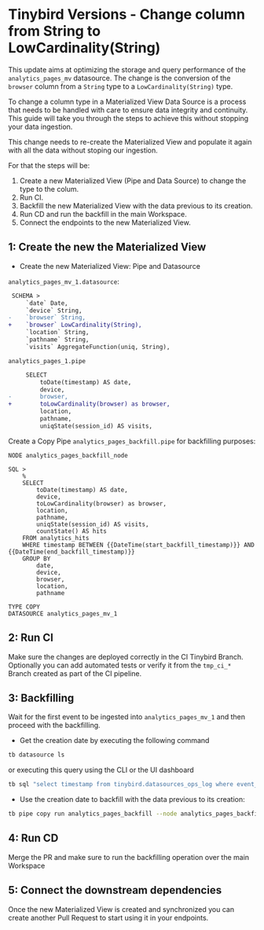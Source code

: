 # Tinybird Versions - Change column from String to LowCardinality(String)

This update aims at optimizing the storage and query performance of the `analytics_pages_mv` datasource. The change is the conversion of the `browser` column from a `String` type to a `LowCardinality(String)` type. 

To change a column type in a Materialized View Data Source is a process that needs to be handled with care to ensure data integrity and continuity. This guide will take you through the steps to achieve this without stopping your data ingestion.

This change needs to re-create the Materialized View and populate it again with all the data without stoping our ingestion.

For that the steps will be:

1. Create a new Materialized View (Pipe and Data Source) to change the type to the colum.
2. Run CI.
3. Backfill the new Materialized View with the data previous to its creation.
4. Run CD and run the backfill in the main Workspace.
5. Connect the endpoints to the new Materialized View.

## 1: Create the new the Materialized View

- Create the new Materialized View: Pipe and Datasource

`analytics_pages_mv_1.datasource`:
```diff
 SCHEMA >
     `date` Date,
     `device` String,
-    `browser` String,
+    `browser` LowCardinality(String),
     `location` String,
     `pathname` String,
     `visits` AggregateFunction(uniq, String),
```

`analytics_pages_1.pipe`
```diff
     SELECT
         toDate(timestamp) AS date,
         device,
-        browser,
+        toLowCardinality(browser) as browser,
         location,
         pathname,
         uniqState(session_id) AS visits,
```

Create a Copy Pipe `analytics_pages_backfill.pipe` for backfilling purposes:

```
NODE analytics_pages_backfill_node

SQL >
    %
    SELECT
        toDate(timestamp) AS date,
        device,
        toLowCardinality(browser) as browser,        
        location,
        pathname,
        uniqState(session_id) AS visits,
        countState() AS hits
    FROM analytics_hits
    WHERE timestamp BETWEEN {{DateTime(start_backfill_timestamp)}} AND {{DateTime(end_backfill_timestamp)}}
    GROUP BY
        date,
        device,
        browser,
        location,
        pathname

TYPE COPY
DATASOURCE analytics_pages_mv_1
```

## 2: Run CI

Make sure the changes are deployed correctly in the CI Tinybird Branch. Optionally you can add automated tests or verify it from the `tmp_ci_*` Branch created as part of the CI pipeline.

## 3: Backfilling 

Wait for the first event to be ingested into `analytics_pages_mv_1` and then proceed with the backfilling.

- Get the creation date by executing the following command
```sh
tb datasource ls
```
or executing this query using the CLI or the UI dashboard

```sh
tb sql "select timestamp from tinybird.datasources_ops_log where event_type = 'create' and datasource_name = 'analytics_pages_mv_1' order by timestamp desc limit 1"
```

- Use the creation date to backfill with the data previous to its creation:
```sh
tb pipe copy run analytics_pages_backfill --node analytics_pages_backfill_node --param start_backfill_timestamp='2024-01-01 00:00:00' --param end_backfill_timestamp='$CREATED_AT' --wait --yes
```

## 4: Run CD

Merge the PR and make sure to run the backfilling operation over the main Workspace

## 5: Connect the downstream dependencies

Once the new Materialized View is created and synchronized you can create another Pull Request to start using it in your endpoints.
